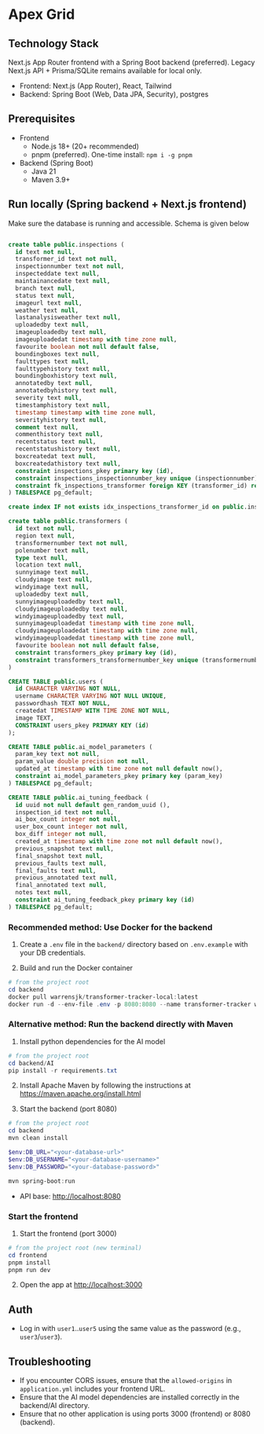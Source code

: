 # Apex Grid

## Technology Stack

Next.js App Router frontend with a Spring Boot backend (preferred). Legacy Next.js API + Prisma/SQLite remains available for local only.

- Frontend: Next.js (App Router), React, Tailwind
- Backend: Spring Boot (Web, Data JPA, Security), postgres

## Prerequisites

- Frontend
  - Node.js 18+ (20+ recommended)
  - pnpm (preferred). One-time install: `npm i -g pnpm`
- Backend (Spring Boot)
  - Java 21
  - Maven 3.9+

## Run locally (Spring backend + Next.js frontend)

Make sure the database is running and accessible. Schema is given below

```sql

create table public.inspections (
  id text not null,
  transformer_id text not null,
  inspectionnumber text not null,
  inspecteddate text null,
  maintainancedate text null,
  branch text null,
  status text null,
  imageurl text null,
  weather text null,
  lastanalysisweather text null,
  uploadedby text null,
  imageuploadedby text null,
  imageuploadedat timestamp with time zone null,
  favourite boolean not null default false,
  boundingboxes text null,
  faulttypes text null,
  faulttypehistory text null,
  boundingboxhistory text null,
  annotatedby text null,
  annotatedbyhistory text null,
  severity text null,
  timestamphistory text null,
  timestamp timestamp with time zone null,
  severityhistory text null,
  comment text null,
  commenthistory text null,
  recentstatus text null,
  recentstatushistory text null,
  boxcreatedat text null,
  boxcreatedathistory text null,
  constraint inspections_pkey primary key (id),
  constraint inspections_inspectionnumber_key unique (inspectionnumber),
  constraint fk_inspections_transformer foreign KEY (transformer_id) references transformers (id) on delete CASCADE
) TABLESPACE pg_default;

create index IF not exists idx_inspections_transformer_id on public.inspections using btree (transformer_id) TABLESPACE pg_default;

create table public.transformers (
  id text not null,
  region text null,
  transformernumber text not null,
  polenumber text null,
  type text null,
  location text null,
  sunnyimage text null,
  cloudyimage text null,
  windyimage text null,
  uploadedby text null,
  sunnyimageuploadedby text null,
  cloudyimageuploadedby text null,
  windyimageuploadedby text null,
  sunnyimageuploadedat timestamp with time zone null,
  cloudyimageuploadedat timestamp with time zone null,
  windyimageuploadedat timestamp with time zone null,
  favourite boolean not null default false,
  constraint transformers_pkey primary key (id),
  constraint transformers_transformernumber_key unique (transformernumber)
)

CREATE TABLE public.users (
  id CHARACTER VARYING NOT NULL,
  username CHARACTER VARYING NOT NULL UNIQUE,
  passwordhash TEXT NOT NULL,
  createdat TIMESTAMP WITH TIME ZONE NOT NULL,
  image TEXT,
  CONSTRAINT users_pkey PRIMARY KEY (id)
);

CREATE TABLE public.ai_model_parameters (
  param_key text not null,
  param_value double precision not null,
  updated_at timestamp with time zone not null default now(),
  constraint ai_model_parameters_pkey primary key (param_key)
) TABLESPACE pg_default;

CREATE TABLE public.ai_tuning_feedback (
  id uuid not null default gen_random_uuid (),
  inspection_id text not null,
  ai_box_count integer not null,
  user_box_count integer not null,
  box_diff integer not null,
  created_at timestamp with time zone not null default now(),
  previous_snapshot text null,
  final_snapshot text null,
  previous_faults text null,
  final_faults text null,
  previous_annotated text null,
  final_annotated text null,
  notes text null,
  constraint ai_tuning_feedback_pkey primary key (id)
) TABLESPACE pg_default;

```

### Recommended method: Use Docker for the backend

1. Create a `.env` file in the `backend/` directory based on `.env.example` with your DB credentials.

2. Build and run the Docker container

```powershell
# from the project root
cd backend
docker pull warrensjk/transformer-tracker-local:latest
docker run -d --env-file .env -p 8080:8080 --name transformer-tracker warrensjk/transformer-tracker-local:latest
```

### Alternative method: Run the backend directly with Maven

1. Install python dependencies for the AI model

```powershell
# from the project root
cd backend/AI
pip install -r requirements.txt
```

2. Install Apache Maven by following the  instructions at <https://maven.apache.org/install.html>

3. Start the backend (port 8080)

```powershell
# from the project root
cd backend
mvn clean install

$env:DB_URL="<your-database-url>"
$env:DB_USERNAME="<your-database-username>"
$env:DB_PASSWORD="<your-database-password>"

mvn spring-boot:run

```

- API base: <http://localhost:8080>

### Start the frontend

1. Start the frontend (port 3000)

```powershell
# from the project root (new terminal)
cd frontend
pnpm install
pnpm run dev
```

2. Open the app at <http://localhost:3000>

## Auth

- Log in with `user1`..`user5` using the same value as the password (e.g., `user3`/`user3`).

## Troubleshooting

- If you encounter CORS issues, ensure that the `allowed-origins` in `application.yml` includes your frontend URL.
- Ensure that the AI model dependencies are installed correctly in the backend/AI directory.
- Ensure that no other application is using ports 3000 (frontend) or 8080 (backend).
